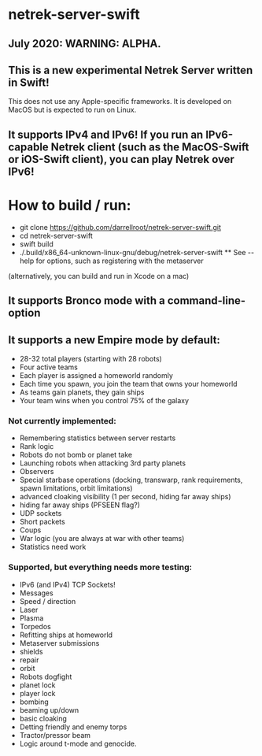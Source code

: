 # netrek-server-swift

## July 2020: WARNING: ALPHA.

## This is a new experimental Netrek Server written in Swift!
This does not use any Apple-specific frameworks.  It is developed on MacOS but is expected to run on Linux.

## It supports IPv4 and IPv6!  If you run an IPv6-capable Netrek client (such as the MacOS-Swift or iOS-Swift client), you can play Netrek over IPv6!

# How to build / run:
* git clone https://github.com/darrellroot/netrek-server-swift.git
* cd netrek-server-swift
* swift build
* ./.build/x86_64-unknown-linux-gnu/debug/netrek-server-swift
** See --help for options, such as registering with the metaserver

(alternatively, you can build and run in Xcode on a mac)

## It supports Bronco mode with a command-line-option

## It supports a new Empire mode by default:

* 28-32 total players (starting with 28 robots)
* Four active teams
* Each player is assigned a homeworld randomly
* Each time you spawn, you join the team that owns your homeworld
* As teams gain planets, they gain ships
* Your team wins when you control 75% of the galaxy

### Not currently implemented:

* Remembering statistics between server restarts
* Rank logic
* Robots do not bomb or planet take
* Launching robots when attacking 3rd party planets
* Observers
* Special starbase operations (docking, transwarp, rank requirements, spawn limitations, orbit limitations)
* advanced cloaking visibility (1 per second, hiding far away ships)
* hiding far away ships (PFSEEN flag?)
* UDP sockets
* Short packets
* Coups
* War logic (you are always at war with other teams)
* Statistics need work

### Supported, but everything needs more testing:

* IPv6 (and IPv4) TCP Sockets!
* Messages
* Speed / direction
* Laser
* Plasma
* Torpedos
* Refitting ships at homeworld
* Metaserver submissions
* shields
* repair
* orbit
* Robots dogfight
* planet lock
* player lock
* bombing
* beaming up/down
* basic cloaking
* Detting friendly and enemy torps
* Tractor/pressor beam
* Logic around t-mode and genocide.
